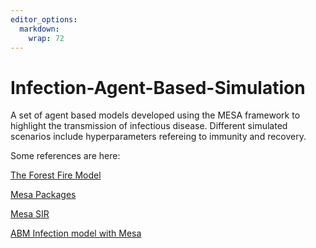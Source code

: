 ```yaml
---
editor_options: 
  markdown: 
    wrap: 72
---
```


# Infection-Agent-Based-Simulation

A set of agent based models developed using the MESA framework to
highlight the transmission of infectious disease. Different simulated
scenarios include hyperparameters refereing to immunity and recovery.

Some references are here:

[The Forest Fire
Model](https://nbviewer.org/gist/jlstevens/9c7835e4e21c5d844ded)

[Mesa Packages](https://github.com/projectmesa/mesa/wiki/Mesa-Packages)

[Mesa SIR](https://github.com/metalcorebear/Mesa-SIR)

[ABM Infection model with
Mesa](https://github.com/dmnfarrell/teaching/blob/master/SIR_modelling/multigrid_model_SIR.ipynb)
